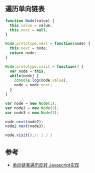 ## 遍历单向链表
```js
function Node(value) {
  this.value = value;
  this.next = null;
}

Node.prototype.next = function(node) {
  this.next = node;
  return node;
}

Node.prototype.visit = function() {
  var node = this;
  while(node) {
    console.log(node.value);
    node = node.next;
  }
}

var node = new Node(1);
var node2 = new Node(2);
var node3 = new Node(3);

node.next(node2);
node2.next(node3);

node.visit();// 1 2 3
```

## 参考
* [单向链表遍历反转 Javascript实现](https://my.oschina.net/gengjie/blog/375446)
